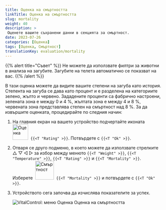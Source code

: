 ```yaml
---
title: Оценка на смъртността
linkTitle: Оценка на смъртността
slug: mortality
weight: 40
description: >
 Оценете вашите съхранени данни в секцията за смъртност.
date: 2023-07-26
categories: [Оценка]
tags: [Оценка, Смъртност]
translationKey: evaluation/mortality
---
```

{{% alert title="Съвет" %}}
Не можете да използвате филтри за животни в анализа на загубите. Загубите на телета автоматично се показват на вас.
{{% /alert %}}

В тази оценка можете да видите вашите степени на загуба като история. Степента на загуба се дава като процент и е разделена на категориите зелено, жълто и червено. Зададените проценти са фабрично настроени, зелената зона е между 0 и 4 %, жълтата зона е между 4 и 8 %, червената зона представлява степен на смъртност над 8 %.
За да извършите оценката, процедирайте по следния начин:

1. На главния екран на вашето устройство подчертайте иконата &nbsp;<img src="/icons/main/evaluation.svg" width="50" align="bottom" alt="Оценка" />&nbsp; `{{<T "Rating" >}}`. Потвърдете с `{{<T "Ok" >}}`.

2. Отваря се друго подменю, в което можете да използвате стрелките △ ▽ ◁ ▷ за избор между менюто `{{<T "Weight" >}}`, `{{<T "Temperature" >}}`, `{{<T "Rating" >}}` и `{{<T "Mortality" >}}`. Изберете &nbsp;<img src="/icons/evaluation/calflosses.svg" width="60" align="bottom" alt="Смъртност" />&nbsp; `{{<T "Mortality" >}}` и потвърдете с `{{<T "Ok" >}}`.

3. Устройството сега започва да изчислява показателите за успех.

   ![VitalControl: меню Оценка Оценка на смъртността](../images/mortality.png "Оценка на смъртността")

